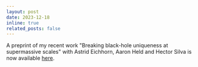 ```yaml
---
layout: post
date: 2023-12-18
inline: true
related_posts: false
---
```


A preprint of my recent work "Breaking black-hole uniqueness at supermassive scales" with Astrid Eichhorn, Aaron Held and Hector Silva is now available [here](https://arxiv.org/abs/2312.11430).